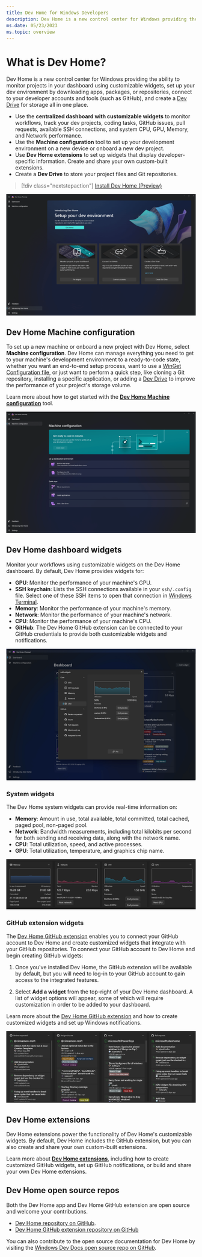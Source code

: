 ```yaml
---
title: Dev Home for Windows Developers
description: Dev Home is a new control center for Windows providing the ability to track your workflows and coding tasks using customizable widgets, set up your dev environment, connect to your developer accounts and tools (such as GitHub), and install apps and packages all in one place.
ms.date: 05/23/2023
ms.topic: overview
---
```


# What is Dev Home?

Dev Home is a new control center for Windows providing the ability to monitor projects in your dashboard using customizable widgets, set up your dev environment by downloading apps, packages, or repositories, connect to your developer accounts and tools (such as GitHub), and create a [Dev Drive](../dev-drive/index.md) for storage all in one place.

- Use the **centralized dashboard with customizable widgets** to monitor workflows, track your dev projects, coding tasks, GitHub issues, pull requests, available SSH connections, and system CPU, GPU, Memory, and Network performance.
- Use the **Machine configuration** tool to set up your development environment on a new device or onboard a new dev project.
- Use **Dev Home extensions** to set up widgets that display developer-specific information. Create and share your own custom-built extensions.
- Create a **Dev Drive** to store your project files and Git repositories.

> [!div class="nextstepaction"]
> [Install Dev Home (Preview)](https://aka.ms/devhome)

![Screenshot of the Dev Home welcome message](../images/devhome-welcome.png)

## Dev Home Machine configuration

To set up a new machine or onboard a new project with Dev Home, select **Machine configuration**. Dev Home can manage everything you need to get to your machine's development environment to a ready-to-code state, whether you want an end-to-end setup process, want to use a [WinGet Configuration file](../package-manager/configuration/index.md), or just want to perform a quick step, like cloning a Git repository, installing a specific application, or adding a [Dev Drive](../dev-drive/index.md) to improve the performance of your project's storage volume.

Learn more about how to get started with the **[Dev Home Machine configuration](./setup.md)** tool.

![Screenshot of the Dev Home Machine configuration tool.](../images/devhome-machine-config.png)

## Dev Home dashboard widgets

Monitor your workflows using customizable widgets on the Dev Home dashboard. By default, Dev Home provides widgets for:

- **GPU**: Monitor the performance of your machine's GPU.
- **SSH keychain**: Lists the SSH connections available in your `ssh/.config` file. Select one of these SSH items to open that connection in [Windows Terminal](/windows/terminal).
- **Memory**: Monitor the performance of your machine's memory.
- **Network**: Monitor the performance of your machine's network.
- **CPU**: Monitor the performance of your machine's CPU.
- **GitHub**: The Dev Home GitHub extension can be connected to your GitHub credentials to provide both customizable widgets and notifications.

![Screenshot of Dev Home widgets for monitoring Memory, Network, CPU, and GPU performance.](../images/devhome-widgets.png)

### System widgets

The Dev Home system widgets can provide real-time information on:

- **Memory**: Amount in use, total available, total committed, total cached, paged pool, non-paged pool.
- **Network**: Bandwidth measurements, including total kilobits per second for both sending and receiving data, along with the network name.
- **CPU**: Total utilization, speed, and active processes.
- **GPU**: Total utilization, temperature, and graphics chip name.

![Screenshot of Dev Home system performance widget details.](../images/devhome-system-widgets.png)

### GitHub extension widgets

The [Dev Home GitHub extension](./extensions.md#dev-home-github-extension) enables you to connect your GitHub account to Dev Home and create customized widgets that integrate with your GitHub repositories. To connect your GitHub account to Dev Home and begin creating GitHub widgets:

1. Once you've installed Dev Home, the GitHub extension will be available by default, but you will need to log-in to your GitHub account to gain access to the integrated features.

2. Select **Add a widget** from the top-right of your Dev Home dashboard. A list of widget options will appear, some of which will require customization in order to be added to your dashboard.

Learn more about the [Dev Home GitHub extension](extensions.md#dev-home-github-extension) and how to create customized widgets and set up Windows notifications.

![Screenshot of customized GitHub widgets on the Dev Home dashboard.](../images/devhome-github-widgets.png)

## Dev Home extensions

Dev Home extensions power the functionality of Dev Home's customizable widgets. By default, Dev Home includes the GitHub extension, but you can also create and share your own custom-built extensions.

Learn more about **[Dev Home extensions](./extensions.md)**, including how to create customized GitHub widgets, set up GitHub notifications, or build and share your own Dev Home extensions.

## Dev Home open source repos

Both the Dev Home app and Dev Home GitHub extension are open source and welcome your contributions.

- [Dev Home repository on GitHub](https://github.com/microsoft/devhome).
- [Dev Home GitHub extension repository on GitHub](https://github.com/microsoft/devhomegithubextension)

You can also contribute to the open source documentation for Dev Home by visiting  the [Windows Dev Docs open source repo on GitHub](https://github.com/MicrosoftDocs/windows-dev-docs/issues).
